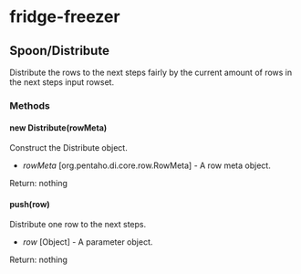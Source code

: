 # fridge-freezer

## Spoon/Distribute

Distribute the rows to the next steps fairly by the current amount of rows
in the next steps input rowset.

### Methods

#### new Distribute(rowMeta)

Construct the Distribute object.

* *rowMeta* [org.pentaho.di.core.row.RowMeta] - A row meta object.

Return: nothing

#### push(row)

Distribute one row to the next steps.

* *row* [Object] - A parameter object.

Return: nothing

